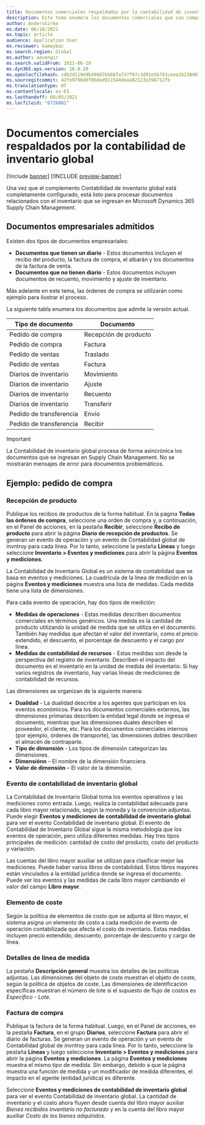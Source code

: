 ```yaml
---
title: Documentos comerciales respaldados por la contabilidad de inventario global
description: Este tema enumera los documentos comerciales que son compatibles con la Contabilidad de inventario global. También proporciona un ejemplo detallado de documentos de órdenes de compra.
author: AndersGirke
ms.date: 06/18/2021
ms.topic: article
audience: Application User
ms.reviewer: kamaybac
ms.search.region: Global
ms.author: aevengir
ms.search.validFrom: 2021-06-18
ms.dyn365.ops.version: 10.0.20
ms.openlocfilehash: cdb2d119e9b49887bb66fa737f97c3d91e5b793ceea1b2389072a02b5c463ba9
ms.sourcegitcommit: 42fe9790ddf0bdad911544deaa82123a396712fb
ms.translationtype: HT
ms.contentlocale: es-ES
ms.lasthandoff: 08/05/2021
ms.locfileid: "6726881"
---
```

# <a name="business-documents-supported-by-global-inventory-accounting"></a>Documentos comerciales respaldados por la contabilidad de inventario global

[!include [banner](../includes/banner.md)]
[!INCLUDE [preview-banner](../includes/preview-banner.md)]

Una vez que el complemento Contabilidad de inventario global está completamente configurado, está listo para procesar documentos relacionados con el inventario que se ingresan en Microsoft Dynamics 365 Supply Chain Management.

## <a name="supported-business-documents"></a>Documentos empresariales admitidos

Existen dos tipos de documentos empresariales:

- **Documentos que tienen un diario** - Estos documentos incluyen el recibo del producto, la factura de compra, el albarán y los documentos de la factura de venta.
- **Documentos que no tienen diario** - Estos documentos incluyen documentos de recuento, movimiento y ajuste de inventario.

Más adelante en este tema, las órdenes de compra se utilizarán como ejemplo para ilustrar el proceso.

La siguiente tabla enumera los documentos que admite la versión actual.

| Tipo de documento      | Documento        |
|--------------------|-----------------|
| Pedido de compra     | Recepción de producto |
| Pedido de compra     | Factura         |
| Pedido de ventas        | Traslado    |
| Pedido de ventas        | Factura         |
| Diarios de inventario | Movimiento        |
| Diarios de inventario | Ajuste      |
| Diarios de inventario | Recuento        |
| Diarios de inventario | Transferir        |
| Pedido de transferencia     | Envío        |
| Pedido de transferencia     | Recibir         |

> [!IMPORTANT]
> La Contabilidad de inventario global procesa de forma asincrónica los documentos que se ingresan en Supply Chain Management. No se mostrarán mensajes de error para documentos problemáticos.

## <a name="example-purchase-order"></a>Ejemplo: pedido de compra

### <a name="product-receipt"></a>Recepción de producto

Publique los recibos de productos de la forma habitual. En la página **Todas las órdenes de compra**, seleccione una orden de compra y, a continuación, en el Panel de acciones, en la pestaña **Recibir**, seleccione **Recibo de producto** para abrir la página **Diario de recepción de productos**. Se generan un evento de operación y un evento de Contabilidad global de invntroy para cada línea. Por lo tanto, seleccione la pestaña **Líneas** y luego seleccione **Inventario \> Eventos y mediciones** para abrir la página **Eventos y mediciones**.

La Contabilidad de Inventario Global es un sistema de contabilidad que se basa en eventos y mediciones. La cuadrícula de la línea de medición en la página **Eventos y mediciones** muestra una lista de medidas. Cada medida tiene una lista de dimensiones.

Para cada evento de operación, hay dos tipos de medición:

- **Medidas de operaciones** - Estas medidas describen documentos comerciales en términos genéricos. Una medida es la cantidad de producto utilizando la unidad de medida que se utiliza en el documento. También hay medidas que afectan el valor del inventario, como el precio extendido, el descuento, el porcentaje de descuento y el cargo por línea.
- **Medidas de contabilidad de recursos** - Estas medidas son desde la perspectiva del registro de inventario. Describen el impacto del documento en el inventario en la unidad de medida del inventario. Si hay varios registros de inventario, hay varias líneas de mediciones de contabilidad de recursos.

Las dimensiones se organizan de la siguiente manera:

- **Dualidad** - La dualidad describe a los agentes que participan en los eventos económicos. Para los documentos comerciales externos, las dimensiones primarias describen la entidad legal donde se ingresa el documento, mientras que las dimensiones duales describen el proveedor, el cliente, etc. Para los documentos comerciales internos (por ejemplo, órdenes de transporte), las dimensiones dobles describen el almacén de contraparte.
- **Tipo de dimensión** - Los tipos de dimensión categorizan las dimensiones.
- **Dimensiónn** – El nombre de la dimensión financiera.
- **Valor de dimensión** – El valor de la dimensión.

### <a name="global-inventory-accounting-event"></a>Evento de contabilidad de inventario global

La Contabilidad de Inventario Global toma los eventos operativos y las mediciones como entrada. Luego, realiza la contabilidad adecuada para cada libro mayor relacionado, según la moneda y la convención adjuntas. Puede elegir **Eventos y mediciones de contabilidad de inventario global** para ver el evento Contabilidad de inventario global. El evento de Contabilidad de Inventario Global sigue la misma metodología que los eventos de operación, pero utiliza diferentes medidas. Hay tres tipos principales de medición: cantidad de costo del producto, costo del producto y variación.

Las cuentas del libro mayor auxiliar se utilizan para clasificar mejor las mediciones. Puede haber varios libros de contabilidad. Estos libros mayores están vinculados a la entidad jurídica donde se ingresa el documento. Puede ver los eventos y las medidas de cada libro mayor cambiando el valor del campo **Libro mayor**.

### <a name="cost-element"></a>Elemento de coste

Según la política de elementos de costo que se adjunta al libro mayor, el sistema asigna un elemento de costo a cada medición de evento de operación contabilizada que afecta el costo de inventario. Estas medidas incluyen precio extendido, descuento, porcentaje de descuento y cargo de línea.

### <a name="measurement-line-details"></a>Detalles de línea de medida

La pestaña **Descripción general** muestra los detalles de las políticas adjuntas. Las dimensiones del objeto de coste muestran el objeto de coste, según la política de objetos de coste. Las dimensiones de identificación específicas muestran el número de lote si el supuesto de flujo de costos es *Específico - Lote*.

### <a name="purchase-invoice"></a>Factura de compra

Publique la factura de la forma habitual. Luego, en el Panel de acciones, en la pestaña **Factura**, en el grupo **Diarios**, seleccione **Factura** para abrir el diario de facturas. Se generan un evento de operación y un evento de Contabilidad global de invntroy para cada línea. Por lo tanto, seleccione la pestaña **Líneas** y luego seleccione **Inventario \> Eventos y mediciones** para abrir la página **Eventos y mediciones**. La página **Eventos y mediciones** muestra el mismo tipo de medida. Sin embargo, debido a que la página muestra una función de medida y un modificador de medida diferentes, el impacto en el agente (entidad jurídica) es diferente.

Seleccione **Eventos y mediciones de contabilidad de inventario global** para ver el evento Contabilidad de inventario global. La cantidad de inventario y el costo ahora fluyen desde cuenta del libro mayor auxiliar *Bienes recibidos inventario no facturado* y en la cuenta del libro mayor auxiliar *Costo de los bienes adquiridos*.
